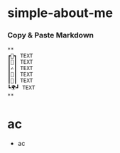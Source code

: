 # simple-about-me

### Copy & Paste Markdown

```
**
┏🌺┓ TEXT
┃💖┃ TEXT
┃✍┃ TEXT
┃💬┃ TEXT
┃🎵┃ TEXT
┗🌍┛ TEXT
**
```

# ac

- ac



